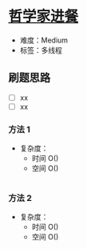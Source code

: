 # [哲学家进餐](https://leetcode-cn.com/problems/the-dining-philosophers/)

- 难度：Medium
- 标签：多线程

## 刷题思路

- [ ] xx
- [ ] xx

### 方法 1

- 复杂度：
    - 时间 O()
    - 空间 O()

``` js

```

### 方法 2

- 复杂度：
    - 时间 O()
    - 空间 O()

``` js

```
